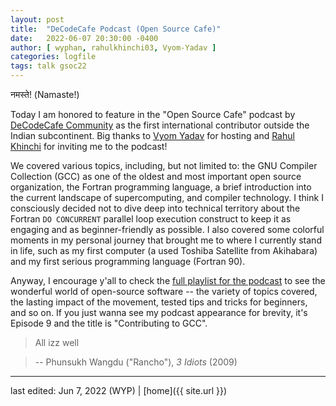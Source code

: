 ```yaml
---
layout: post
title:  "DeCodeCafe Podcast (Open Source Cafe)"
date:   2022-06-07 20:30:00 -0400
author: [ wyphan, rahulkhinchi03, Vyom-Yadav ]
categories: logfile
tags: talk gsoc22
---
```


नमस्ते! (Namaste!)

Today I am honored to feature in the "Open Source Cafe" podcast by [DeCodeCafe Community][decodecafe] as the first international contributor outside the Indian subcontinent. Big thanks to [Vyom Yadav][vyom] for hosting and [Rahul Khinchi][rahul] for inviting me to the podcast!

We covered various topics, including, but not limited to: the GNU Compiler Collection (GCC) as one of the oldest and most important open source organization, the Fortran programming language, a brief introduction into the current landscape of supercomputing, and compiler technology. I think I consciously decided not to dive deep into technical territory about the Fortran `DO CONCURRENT` parallel loop execution construct to keep it as engaging and as beginner-friendly as possible. I also covered some colorful moments in my personal journey that brought me to where I currently stand in life, such as my first computer (a used Toshiba Satellite from Akihabara) and my first serious programming language (Fortran 90).

Anyway, I encourage y'all to check the [full playlist for the podcast][yt] to see the wonderful world of open-source software -- the variety of topics covered, the lasting impact of the movement, tested tips and tricks for beginners, and so on. If you just wanna see my podcast appearance for brevity, it's Episode 9 and the title is "Contributing to GCC".

> All izz well

> -- Phunsukh Wangdu ("Rancho"), _3 Idiots_ (2009)

[decodecafe]: https://linktr.ee/decodecafe
[vyom]: https://www.linkedin.com/in/vyom-yadav/
[rahul]: https://www.linkedin.com/in/rahulkhinchi03/
[yt]: https://www.youtube.com/playlist?list=PLmXLFH8zc40jtj5sgvVMTfONwP4wpc2Gr

---

last edited: Jun 7, 2022 (WYP) | [home]({{ site.url }})
